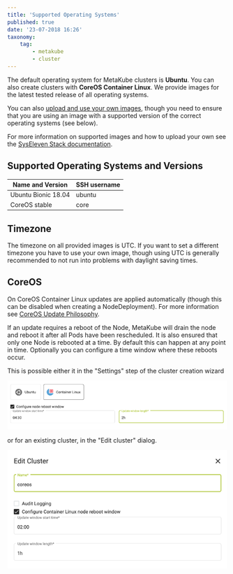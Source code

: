 ```yaml
---
title: 'Supported Operating Systems'
published: true
date: '23-07-2018 16:26'
taxonomy:
    tag:
        - metakube
        - cluster
---
```


The default operating system for MetaKube clusters is **Ubuntu**. You can also create clusters with **CoreOS Container Linux**. We provide images for the latest tested release of all operating systems.

You can also [upload and use your own images](../../04.tutorials/12.how-to-use-custom-images-for-your-worker-nodes/default.en.md), though you need to ensure that you are using an image with a supported version of the correct operating systems (see below).

For more information on supported images and how to upload your own see the [SysEleven Stack documentation](https://docs.syseleven.de/syseleven-stack/en/reference/images).

## Supported Operating Systems and Versions

| Name and Version | SSH username |
| ---------------- | ------------ |
| Ubuntu Bionic 18.04 | ubuntu |
| CoreOS stable | core |

## Timezone

The timezone on all provided images is UTC. If you want to set a different timezone you have to use your own image, though using UTC is generally recommended to not run into problems with daylight saving times.

## CoreOS

On CoreOS Container Linux updates are applied automatically (though this can be disabled when creating a NodeDeployment). For more information see [CoreOS Update Philosophy](https://coreos.com/why/#updates).

If an update requires a reboot of the Node, MetaKube will drain the node and reboot it after all Pods have been rescheduled. It is also ensured that only one Node is rebooted at a time. By default this can happen at any point in time. Optionally you can configure a time window where these reboots occur.

This is possible either it in the "Settings" step of the cluster creation wizard

![Update window wizard](update-window-wizard.png)

or for an existing cluster, in the "Edit cluster" dialog.

![Update window edit dialog](update-window-edit.png)
